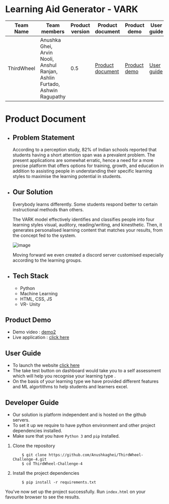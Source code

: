 <h1>Learning Aid Generator - VARK</h1>


| Team Name | Team members | Product version | Product document | Product demo | User guide | Source code | Developer guide |
| ----- | ----- | ----- | ----- | ----- | ----- | ----- | ----- |
| ThirdWheel | Anushka Ghei, Arvin Nooli, Anshul Ranjan, Ashlin Furtado, Ashwin Ragupathy | 0.5 | [Product document](https://github.com/Anushkaghei/ThirdWheel-Challenge-4#product-document) | [Product demo](https://example.com/product-demo.mp4) | [User guide](https://github.com/Anushkaghei/ThirdWheel-Challenge-4#user-guide) | [Source code](https://github.com/Anushkaghei/ThirdWheel-Challenge-4) | [Developer guide](https://github.com/Anushkaghei/ThirdWheel-Challenge-4#developer-guide) |


<h1> Product Document </h1>

* <h2> Problem Statement</h2>
  According to a perception study, 82% of Indian schools reported that students having a short attention span was a prevalent problem.
  The present applications are somewhat erratic, hence a need for a more precise platform that offers options for training, growth, and education in addition to  assisting people in understanding their specific learning styles to maximise the learning potential in students.

* <h2>Our Solution</h2>
  Everybody learns differently. Some students respond better to certain instructional methods than others.

  The VARK model effectively identifies and classifies people into four learning styles visual, auditory, reading/writing, and kinesthetic.
  Then, it generates personalised learning content that matches your results, from the concept fed to the system.
  
  ![image](https://user-images.githubusercontent.com/79694271/221420366-e17a9b15-73cf-4022-b0d5-8bc6dfa7c564.png)
  
  Moving forward we even created a discord server customised especially according to the learning groups.
  
* <h2>Tech Stack</h2>

  * Python
  * Machine Learning
  * HTML, CSS, JS
  * VR- Unity

<h2>Product Demo</h2>

* Demo video : [demo2](demo2.mp4) 
* Live application : [click here](https://anushkaghei.github.io/ThirdWheel-Challenge-4/)

<h2>User Guide</h2>

* To launch the website [click here](https://anushkaghei.github.io/ThirdWheel-Challenge-4/)
* The take test button on dashboard would take you to a self assessment which will help you recognise your learning type .
* On the basis of your learning type we have provided different features and ML algortithms to help students and learners excel.

<h2>Developer Guide</h2>

* Our solution is platform independent and is hosted on the github servers.
* To set it up we require to have python environment and other project dependencies installed. 
* Make sure that you have `Python 3` and `pip` installed.     
1. Clone the repository

    ```
        $ git clone https://github.com/Anushkaghei/ThirdWheel-Challenge-4.git
        $ cd ThirdWheel-Challenge-4
    ```
    
2. Install the project dependencies
    ```
        $ pip install -r requirements.txt
    ```

You've now set up the project successfully. Run `index.html` on your favourite browser to see the results.
